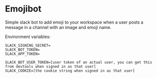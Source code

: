 # Emojibot

Simple slack bot to add emoji to your workspace when a user posts a message in a channel with an image and emoji name.

Environment variables:
```env
SLACK_SIGNING_SECRET=
SLACK_BOT_TOKEN=
SLACK_APP_TOKEN=

SLACK_BOT_USER_TOKEN=[user token of an actual user, you can get this from devtools when signed in as that user]
SLACK_COOKIE=[the cookie string when signed in as that user]
```